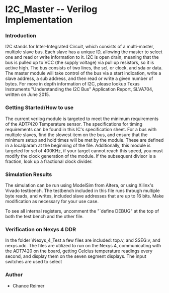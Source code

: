 # I2C_Master -- Verilog Implementation

### Introduction

I2C stands for Inter-Integrated Circuit, which consists of a multi-master, multiple slave bus. Each slave has a unique ID, allowing the master to select one and read or write information to it.
I2C is open drain, meaning that the bus is pulled up to VCC (the supply voltage) via pull up resistors, so it is active high. The bus consists of two lines, the scl, or clock, and sda or data.
The master module will take control of the bus via a start indication, write a slave address, a sub address, and then read or write a given number of bytes.
For more in depth information of I2C, please lookup Texas Instruments "Understanding the I2C Bus" Application Report, SLVA704, written on June 2015.

### Getting Started/How to use

The current verilog module is targeted to meet the minimum requirements of the ADT7420 Temperature sensor. The specifications for timing requirements can be found in this IC's specification sheet.
For a bus with multiple slaves, find the slowest item on the bus, and ensure that the minimum setup and hold times will be met by the module. These are defined in a localparam at the beginning of the file.
Additionally, this module is targeted for scl of 400KHz, if your target cannot reach this speed, you must modify the clock generation of the module. If the subsequent divisor is a fraction, look up a fractional clock divider.

### Simulation Results

The simulation can be run using ModelSim from Altera, or using Xilinx's Vivado testbench. The testbench included in this file runs through multiple byte reads, and writes, included slave addresses that are up to 16 bits.
Make modification as necessary for your use case.

To see all internal registers, uncomment the "\`define DEBUG" at the top of both the test bench and the other file.

### Verification on Nexys 4 DDR

In the folder \Nexys_4_Test a few files are included: top.v, and SSEG.v, and nexys.xdc. The files are utilized to run on the Nexys 4, communicating with the ADT7420 on the board, getting Celcius temperature readings every
second, and display them on the seven segment displays. The input switches are used to select 

### Author
* Chance Reimer